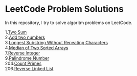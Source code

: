 # LeetCode Problem Solutions
In this repository, I try to solve algoritm problems on LeetCode.

1.[Two Sum](https://leetcode.com/problems/two-sum/) <br>
2.[Add two numbers](https://leetcode.com/problems/add-two-numbers) <br>
3.[Longest Substring Without Repeating Characters](https://leetcode.com/problems/longest-substring-without-repeating-characters) <br>
4.[Median of Two Sorted Arrays](https://leetcode.com/problems/median-of-two-sorted-arrays/) <br>
7.[Reverse Integer](https://leetcode.com/problems/reverse-integer/) <br>
9.[Palindrome Number](https://leetcode.com/problems/palindrome-number/) <br>
204.[Count Primes](https://leetcode.com/problems/count-primes/) <br>
206.[Reverse Linked List](https://leetcode.com/problems/reverse-linked-list/) <br>